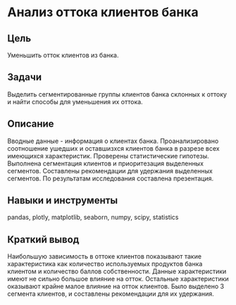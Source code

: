 # Анализ оттока клиентов банка

## Цель
Уменьшить отток клиентов из банка.

## Задачи
Выделить сегментированные группы клиентов банка склонных к оттоку и найти способы для уменьшения их оттока.

## Описание
Вводные данные - информация о клиентах банка. Проанализировано соотношение ушедших и оставшизхся клиентов банка в разрезе всех имеющихся характеристик. Проверены статистические гипотезы. Выполнена сегментация клиентов и приоритезация выделенных сегментов. Составлены рекомендации для удержания выделенных сегментов. По результатам исследования составлена презентация. 

## Навыки и инструменты
pandas, plotly, matplotlib, seaborn, numpy, scipy, statistics

## Краткий вывод
Наибольшую зависимость в оттоке клиентов показывают такие характеристика как количество используемых продуктов банка клиентом и количество баллов собственности. Данные характеристики имеют не сильно большое влияние на отток. Остальные характеристики оказывают крайне малое влияние на отток клиентов. Было выделено 3 сегмента клиентов, и составлены рекомендации для их удержания.
